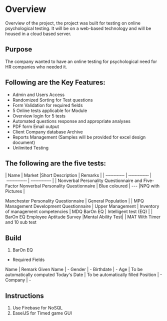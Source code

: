 # Overview
Overview of the project, the project was built for testing on online
psychological testing. It will be on a web-based technology and will be
housed in a cloud based server.

## Purpose
The company wanted to have an online testing for psychological need for HR
companies who needed it.

## Following are the Key Features:
- Admin and Users Access
- Randomized Sorting for Test questions
- Form Validation for required fields
- 5 Online tests applicable for Module
- Overview login for 5 tests
- Automated questions response and appropriate analyses
- PDF form Email output
- Client Company database Archive
- Reports Management (Samples will be provided for excel design document)
- Unlimited Testing


## The following are the five tests:

| Name | Market |Short Description | Remarks |
| ‐‐‐‐‐‐‐‐‐‐‐‐ | ‐‐‐‐‐‐‐‐‐‐‐‐‐ | ‐‐‐‐‐‐‐‐‐‐‐‐‐ | ‐‐‐‐‐‐‐‐‐‐‐‐‐ |
| Nonverbal Personality Questionnaire and Five-Factor Nonverbal Personality Questionnaire | Blue coloured | --- |NPQ with Pictures |



Manchester Personality Questionnaire | General Population | | MPQ
Management Development Questionnaire | Upper Management | Inventory of management competencies | MDQ
BarOn EQ | Intelligent test (EQ) | | BarOn EQ
Employee Aptitude Survey |Mental Ability Test| | MAT With Timer and 10 sub test

## Build

1. BarOn EQ
  * Required Fields

Name | Remark
Given Name | -
Gender | -
Birthdate | -
Age | To be automatically computed
Today's Date | To be automatically filled
Position | -
Company | -

  ## Instructions
  1. Use Firebase for NoSQL
  2. EaselJS for Timed game GUI
